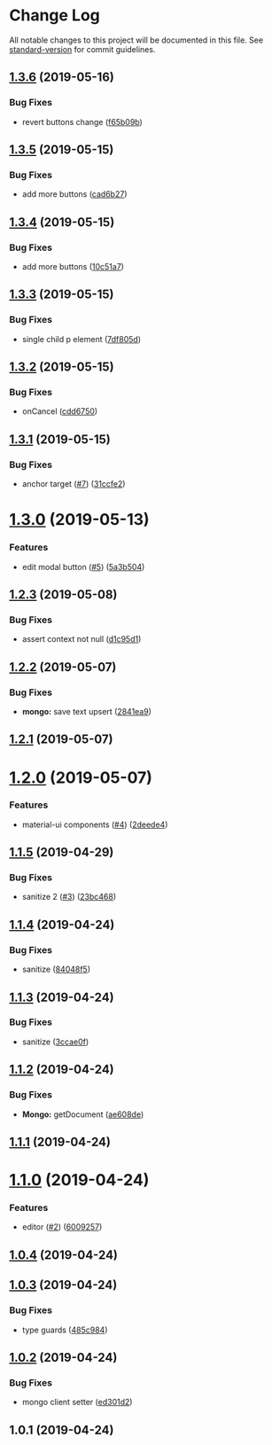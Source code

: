 # Change Log

All notable changes to this project will be documented in this file. See [standard-version](https://github.com/conventional-changelog/standard-version) for commit guidelines.

## [1.3.6](https://github.com/SponsorPay/remote-text/compare/v1.3.5...v1.3.6) (2019-05-16)


### Bug Fixes

* revert buttons change ([f65b09b](https://github.com/SponsorPay/remote-text/commit/f65b09b))



## [1.3.5](https://github.com/SponsorPay/remote-text/compare/v1.3.4...v1.3.5) (2019-05-15)


### Bug Fixes

* add more buttons ([cad6b27](https://github.com/SponsorPay/remote-text/commit/cad6b27))



## [1.3.4](https://github.com/SponsorPay/remote-text/compare/v1.3.3...v1.3.4) (2019-05-15)


### Bug Fixes

* add more buttons ([10c51a7](https://github.com/SponsorPay/remote-text/commit/10c51a7))



## [1.3.3](https://github.com/SponsorPay/remote-text/compare/v1.3.2...v1.3.3) (2019-05-15)


### Bug Fixes

* single child p element ([7df805d](https://github.com/SponsorPay/remote-text/commit/7df805d))



## [1.3.2](https://github.com/SponsorPay/remote-text/compare/v1.3.1...v1.3.2) (2019-05-15)


### Bug Fixes

* onCancel ([cdd6750](https://github.com/SponsorPay/remote-text/commit/cdd6750))



## [1.3.1](https://github.com/SponsorPay/remote-text/compare/v1.3.0...v1.3.1) (2019-05-15)


### Bug Fixes

* anchor target ([#7](https://github.com/SponsorPay/remote-text/issues/7)) ([31ccfe2](https://github.com/SponsorPay/remote-text/commit/31ccfe2))



# [1.3.0](https://github.com/SponsorPay/remote-text/compare/v1.2.3...v1.3.0) (2019-05-13)


### Features

* edit modal button ([#5](https://github.com/SponsorPay/remote-text/issues/5)) ([5a3b504](https://github.com/SponsorPay/remote-text/commit/5a3b504))



## [1.2.3](https://github.com/SponsorPay/remote-text/compare/v1.2.2...v1.2.3) (2019-05-08)


### Bug Fixes

* assert context not null ([d1c95d1](https://github.com/SponsorPay/remote-text/commit/d1c95d1))



## [1.2.2](https://github.com/SponsorPay/remote-text/compare/v1.2.1...v1.2.2) (2019-05-07)


### Bug Fixes

* **mongo:** save text upsert ([2841ea9](https://github.com/SponsorPay/remote-text/commit/2841ea9))



## [1.2.1](https://github.com/SponsorPay/remote-text/compare/v1.2.0...v1.2.1) (2019-05-07)



# [1.2.0](https://github.com/SponsorPay/remote-text/compare/v1.1.5...v1.2.0) (2019-05-07)


### Features

* material-ui components ([#4](https://github.com/SponsorPay/remote-text/issues/4)) ([2deede4](https://github.com/SponsorPay/remote-text/commit/2deede4))



## [1.1.5](https://github.com/SponsorPay/remote-text/compare/v1.1.4...v1.1.5) (2019-04-29)


### Bug Fixes

* sanitize 2 ([#3](https://github.com/SponsorPay/remote-text/issues/3)) ([23bc468](https://github.com/SponsorPay/remote-text/commit/23bc468))



## [1.1.4](https://github.com/SponsorPay/remote-text/compare/v1.1.3...v1.1.4) (2019-04-24)


### Bug Fixes

* sanitize ([84048f5](https://github.com/SponsorPay/remote-text/commit/84048f5))



## [1.1.3](https://github.com/SponsorPay/remote-text/compare/v1.1.2...v1.1.3) (2019-04-24)


### Bug Fixes

* sanitize ([3ccae0f](https://github.com/SponsorPay/remote-text/commit/3ccae0f))



## [1.1.2](https://github.com/SponsorPay/remote-text/compare/v1.1.1...v1.1.2) (2019-04-24)


### Bug Fixes

* **Mongo:** getDocument ([ae608de](https://github.com/SponsorPay/remote-text/commit/ae608de))



## [1.1.1](https://github.com/SponsorPay/remote-text/compare/v1.1.0...v1.1.1) (2019-04-24)



# [1.1.0](https://github.com/SponsorPay/remote-text/compare/v1.0.4...v1.1.0) (2019-04-24)


### Features

* editor ([#2](https://github.com/SponsorPay/remote-text/issues/2)) ([6009257](https://github.com/SponsorPay/remote-text/commit/6009257))



## [1.0.4](https://github.com/SponsorPay/remote-text/compare/v1.0.3...v1.0.4) (2019-04-24)



## [1.0.3](https://github.com/SponsorPay/remote-text/compare/v1.0.2...v1.0.3) (2019-04-24)


### Bug Fixes

* type guards ([485c984](https://github.com/SponsorPay/remote-text/commit/485c984))



## [1.0.2](https://github.com/SponsorPay/remote-text/compare/v1.0.1...v1.0.2) (2019-04-24)


### Bug Fixes

* mongo client setter ([ed301d2](https://github.com/SponsorPay/remote-text/commit/ed301d2))



## 1.0.1 (2019-04-24)
